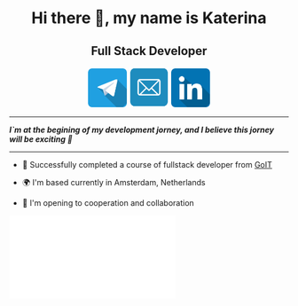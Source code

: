  <div align="center">
      <h1>Hi there 👋, my name is Katerina</h1>
      <h2>Full Stack Developer</h2>
    </div>
    <div align="center">
      <a href="https://t.me/Katerina_Riabukh"
        ><img
          src="./images/telegram_icon-icons.com_53603.png"
          alt="telegram"
          width="70"
          height="70"
      /></a>
       <a href="https://katerina.riabukh@gmail.com"
        ><img
         src="./images/Email-Icon_icon-icons.com_52870.png"
          alt="email"
          width="72"
          height="72"
      /></a>
      <a href="https://linkedin.com/in/katerinariabukh"
        ><img
          src="./images/linkedin_icon-icons.com_53609.png"
          alt="linkedin"
          width="70"
          height="70"
      /></a>
    </div>

---    
**_I`m at the begining of my development jorney, and I believe this jorney will be exciting 🌟_**

---

- 🏫 Successfully completed a course of fullstack developer from [GoIT](https://github.com/goitacademy)

- 🌍 I'm based currently in Amsterdam, Netherlands

- 🤝 I'm opening to cooperation and collaboration

 ![Link to my linkedin](./images/Email-Icon_icon-icons.com_52870.p)
